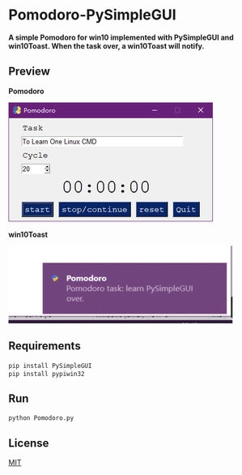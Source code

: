 # Pomodoro-PySimpleGUI
**A simple Pomodoro for win10 implemented with PySimpleGUI and win10Toast. When the task over, a win10Toast will notify.**

## Preview

**Pomodoro**

![1548333470369](assets/Pomodoro.png)

**win10Toast**

![1548333772657](assets/Win10Toast.png)

## Requirements

```shell
pip install PySimpleGUI
pip install pypiwin32
```

## Run

```shell
python Pomodoro.py
```

## License

[MIT](LICENSE)